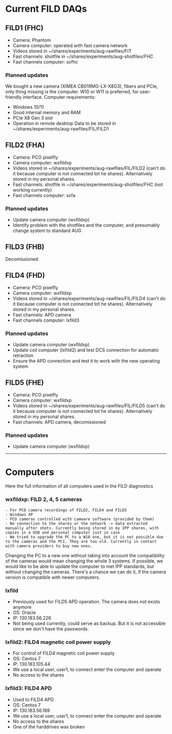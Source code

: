 # Current FILD DAQs

## FILD1 (FHC)
  - Camera: Phantom
  - Camera computer: operated with fast camera network
  - Videos stored in ~/shares/experiments/aug-rawfiles/FIT
  - Fast channels: shotfile in ~/shares/experiments/aug-shotfiles/FHC
  - Fast channels computer: sxfhc
### Planned updates
We bought a new camera (XIMEA CB019MG-LX-X8G3), fibers and PCIe, only thing missing is the computer. W10 or W11 is preferred, for user-friendly interface.
Computer requirements:
  - Windows 10/11
  - Good internal memory and RAM
  - PCIe X8 Gen 3 slot
  - Operation in remote desktop
Data to be stored in ~/shares/experiments/aug-rawfiles/FIL/FILD1

## FILD2 (FHA)
  - Camera: PCO pixelfly
  - Camera computer: wxfildxp
  - Videos stored in ~/shares/experiments/aug-rawfiles/FIL/FILD2 (can't do it because computer is not connected tot he shares). Alternatively stored in my personal shares.
  - Fast channels: shotfile in ~/shares/experiments/aug-shotfiles/FHC (not working currently)
  - Fast channels computer: sxfa
### Planned updates
  - Update camera computer (wxfildxp)
  - Identify problem with the shotfiles and the computer, and presumably change system to standard AUG

## FILD3 (FHB)
Decomissioned

## FILD4 (FHD)
  - Camera: PCO pixelfly
  - Camera computer: wxfildxp
  - Videos stored in ~/shares/experiments/aug-rawfiles/FIL/FILD4 (can't do it because computer is not connected tot he shares). Alternatively stored in my personal shares.
  - Fast channels: APD camera
  - Fast channels computer: lxfild3
### Planned updates
  - Update camera computer (wxfildxp)
  - Update coil computer (lxfild2) and test DCS connection for automatic retraction
  - Ensure the APD connection and test it to work with the new operating system
    
## FILD5 (FHE)
  - Camera: PCO pixelfly
  - Camera computer: wxfildxp
  - Videos stored in ~/shares/experiments/aug-rawfiles/FIL/FILD5 (can't do it because computer is not connected tot he shares). Alternatively stored in my personal shares.
  - Fast channels: APD camera, decomissioned
### Planned updates
  - Update camera computer (wxfildxp)

---
# Computers
Here the full information of all computers used in the FILD diagnostics

### wxfildxp: FILD 2, 4, 5 cameras 
	- For PCO camera recordings of FILD2, FILD4 and FILD5
	- Windows XP
	- PCO cameras controlled with camware software (provided by them)
	- No connection to the shares or the network -> data extracted manually after shots. Currently being stored in my IPP shares, with copies in a USB and personal computer just in case
	- We tried to upgrade the PC to a W10 one, but it is not possible due to the cameras and the PCI. They are too old. Currently in contact with camera providers to buy new ones.
Changing the PC to a new one without taking into account the compatibility of the cameras would mean changing the whole 3 systems. If possible, we would like to be able to update the computer to met IPP standards, but without changing the cameras. There's a chance we can do it, if the camera version is compatible with newer computers.

### lxfild
  - Previously used for FILD5 APD operation. The camera does not exists anymore
  - OS: Oracle
  - IP: 130.183.56.226
  - Not being used currently, could serve as backup. But it is not accessible since we don't have the passwords.

### lxfild2: FILD4 magnetic coil power supply
  - For control of FILD4 magnetic coil power supply
  - OS: Centos 7
  - IP: 130.183.105.44
  - We use a local user, user1, to connect enter the computer and operate
  - No access to the shares

### lxfild3: FILD4 APD
  - Used to FILD4 APD
  - OS: Centos 7
  - IP: 130.183.56.169
  - We use a local user, user1, to connect enter the computer and operate
  - No access to the shares
  - One of the harddrives was broken




